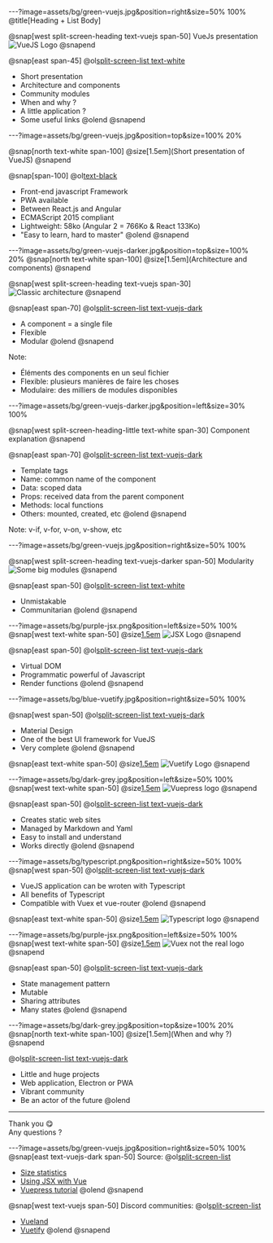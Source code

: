 ---?image=assets/bg/green-vuejs.jpg&position=right&size=50% 100%
@title[Heading + List Body]

@snap[west split-screen-heading text-vuejs span-50]
VueJs presentation
![VueJS Logo](WhatIsVueJS/images/vuejs-logo.png)
@snapend

@snap[east span-45]
@ol[split-screen-list text-white](false)
- Short presentation
- Architecture and components
- Community modules
- When and why ?
- A little application ?
- Some useful links
@olend
@snapend

---?image=assets/bg/green-vuejs.jpg&position=top&size=100% 20%

@snap[north text-white span-100]
@size[1.5em](Short presentation of VueJS)
@snapend

@snap[span-100]
@ol[text-black](false)
- Front-end javascript Framework
- PWA available
- Between React.js and Angular
- ECMAScript 2015 compliant
- Lightweight: 58ko (Angular 2 = 766Ko & React 133Ko)
- "Easy to learn, hard to master"
@olend
@snapend

---?image=assets/bg/green-vuejs-darker.jpg&position=top&size=100% 20%
@snap[north text-white span-100]
@size[1.5em](Architecture and components)
@snapend

@snap[west split-screen-heading text-vuejs span-30]
<br>
![Classic architecture](WhatIsVueJS/images/architecture.png)
@snapend

@snap[east span-70]
@ol[split-screen-list text-vuejs-dark](false)
- A component = a single file
- Flexible
- Modular
@olend
@snapend

Note:
* Éléments des components en un seul fichier
* Flexible: plusieurs manières de faire les choses
* Modulaire: des milliers de modules disponibles

---?image=assets/bg/green-vuejs-darker.jpg&position=left&size=30% 100%

@snap[west split-screen-heading-little text-white span-30]
Component explanation
@snapend

@snap[east span-70]
@ol[split-screen-list text-vuejs-dark](false)
- Template tags
- Name: common name of the component
- Data: scoped data
- Props: received data from the parent component
- Methods: local functions
- Others: mounted, created, etc
@olend
@snapend

Note:
v-if, v-for, v-on, v-show, etc

---?image=assets/bg/green-vuejs.jpg&position=right&size=50% 100%

@snap[west split-screen-heading text-vuejs-darker span-50]
Modularity
![Some big modules](WhatIsVueJS/images/modules.png)
@snapend

@snap[east span-50]
@ol[split-screen-list text-white](false)
- Unmistakable
- Communitarian
@olend
@snapend

---?image=assets/bg/purple-jsx.png&position=left&size=50% 100%
@snap[west text-white span-50]
@size[1.5em](JSX)
![JSX Logo](WhatIsVueJS/images/jsx.png)
@snapend

@snap[east span-50]
@ol[split-screen-list text-vuejs-dark](false)
- Virtual DOM
- Programmatic powerful of Javascript
- Render functions
@olend
@snapend

---?image=assets/bg/blue-vuetify.jpg&position=right&size=50% 100%

@snap[west span-50]
@ol[split-screen-list text-vuejs-dark](false)
- Material Design
- One of the best UI framework for VueJS
- Very complete
@olend
@snapend

@snap[east text-white span-50]
@size[1.5em](Vuetify)
![Vuetify Logo](WhatIsVueJS/images/vuetify.png)
@snapend

---?image=assets/bg/dark-grey.jpg&position=left&size=50% 100%
@snap[west text-white span-50]
@size[1.5em](Vuepress)
![Vuepress logo](WhatIsVueJS/images/vuepress.png)
@snapend

@snap[east span-50]
@ol[split-screen-list text-vuejs-dark](false)
- Creates static web sites
- Managed by Markdown and Yaml
- Easy to install and understand
- Works directly
@olend
@snapend

---?image=assets/bg/typescript.png&position=right&size=50% 100%
@snap[west span-50]
@ol[split-screen-list text-vuejs-dark](false)
- VueJS application can be wroten with Typescript
- All benefits of Typescript
- Compatible with Vuex et vue-router
@olend
@snapend

@snap[east text-white span-50]
@size[1.5em](Typescript)
![Typescript logo](WhatIsVueJS/images/typescript.png)
@snapend

---?image=assets/bg/purple-jsx.png&position=left&size=50% 100%
@snap[west text-white span-50]
@size[1.5em](Vuex)
![Vuex not the real logo](WhatIsVueJS/images/vuex.png)
@snapend

@snap[east span-50]
@ol[split-screen-list text-vuejs-dark](false)
- State management pattern
- Mutable
- Sharing attributes
- Many states
@olend
@snapend

---?image=assets/bg/dark-grey.jpg&position=top&size=100% 20%
@snap[north text-white span-100]
@size[1.5em](When and why ?)
@snapend

@ol[split-screen-list text-vuejs-dark](false)
- Little and huge projects
- Web application, Electron or PWA
- Vibrant community
- Be an actor of the future
@olend

---
Thank you 😋<br/>
Any questions ?

---?image=assets/bg/green-vuejs.jpg&position=right&size=50% 100%
@snap[east text-vuejs-dark span-50]
Source:
@ol[split-screen-list](false)
- [Size statistics](https://gist.github.com/Restuta/cda69e50a853aa64912d)
- [Using JSX with Vue](https://scotch.io/tutorials/using-jsx-with-vue-and-why-you-should-care)
- [Vuepress tutorial](https://snipcart.com/blog/vuepress-tutorial-vuejs-documentation)
@olend
@snapend

@snap[west text-vuejs span-50]
Discord communities:
@ol[split-screen-list](false)
- [Vueland](https://vue-land.js.org/)
- [Vuetify](https://discordapp.com/invite/s93b7Fv)
@olend
@snapend